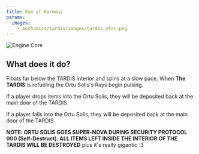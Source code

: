 ```yaml
---
title: Eye of Harmony
params:
  images:
    - mechanics/tardis/images/tardis_star.png
---
```

![Engine Core](images/tardis_star.png)

## What does it do?

Floats far below the TARDIS interior and spins at a slow pace. When **The TARDIS** is refueling the Ortu Solis's Rays begin pulsing.

If a player drops items into the Ortu Solis, they will be deposited back at the main door of the TARDIS

If a player falls into the Ortu Solis, they will be deposited back at the main door of the TARDIS

**NOTE: ORTU SOLIS GOES SUPER-NOVA DURING SECURITY PROTOCOL 000 (Self-Destruct). ALL ITEMS LEFT INSIDE THE INTERIOR OF THE TARDIS WILL BE DESTROYED** plus it's really gigantic :3